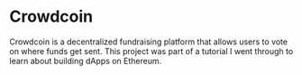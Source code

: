 # Crowdcoin

Crowdcoin is a decentralized fundraising platform that allows users to vote on where funds get sent. This project was part of a tutorial I went through to learn about building dApps on Ethereum.

